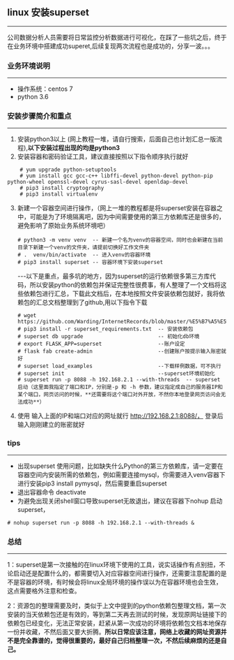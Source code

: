 ## linux 安装superset
***
公司数据分析人员需要将日常监控分析数据进行可视化，在踩了一些坑之后，终于在业务环境中搭建成功superet,后续复现两次流程也是成功的，分享一波。。。

### 业务环境说明
***
* 操作系统：centos 7
* python 3.6
### 安装步骤简介和重点
***
1. 安装python3以上 (网上教程一堆，请自行搜索，后面自己也计划汇总一版流程),**以下安装过程出现的均是python3**
2. 安装容器和密码验证工具，建议直接按照以下指令顺序执行就好
```
    # yum upgrade python-setuptools
    # yum install gcc gcc-c++ libffi-devel python-devel python-pip python-wheel openssl-devel cyrus-sasl-devel openldap-devel
    # pip3 install cryptography
    # pip3 install virtualenv
 ```  
3. 新建一个容器空间进行操作，（网上一堆的教程都是将superset安装在容器之中，可能是为了环境隔离吧，因为中间需要使用的第三方依赖库还是很多的，避免影响了原始业务系统环境吧）
    ```
    # python3 -m venv venv  -- 新建一个名为venv的容器空间，同时也会新建在当前目录下新建一个venv的文件夹，请提前切换好工作文件夹
    # .  venv/bin/activate  -- 进入venv的容器环境
    # pip3 install superset -- 容器环境下安装superset
    ```
    ---以下是重点，最多坑的地方，因为superset的运行依赖很多第三方库代码，所以安装python的依赖包并保证完整性很费事，有人整理了一个文档将这些依赖包进行汇总，下载此文档后，在本地按照文件安装依赖包就好，我将依赖包的汇总文档整理到了github,用以下指令下载
    ```
    # wget https://github.com/Warding/InternetRecords/blob/master/%E5%B7%A5%E5%85%B7%E4%BD%BF%E7%94%A8/superset_requirements.txt
    # pip3 install -r superset_requirements.txt  -- 安装依赖包
    # superset db upgrade                        -- 初始化db环境
    # export FLASK_APP=superset                  --账户设定
    # flask fab create-admin                     --创建账户按提示输入账密就好
    # superset load_examples                     --下载样例数据，可不执行
    # superset init                              --superset环境初始化
    # superset run -p 8088 -h 192.168.2.1 --with-threads  -- superset 启动（这里面我指定了端口和IP，分别是-p 和 -h 参数，建议指定成自己的服务器IP和某个端口，网页访问的时候，**还需要将这个端口对外开放，不然你本地登录网页访问会无法成功**）
    ```
 4. 使用  输入上面的IP和端口对应的网址就行 http://192.168.2.1:8088/，   登录后输入刚刚建立的账密就好
### tips
***
* 出现superset 使用问题，比如缺失什么Python的第三方依赖库，请一定要在容器空间内安装所需的依赖包，例如需要连接mysql，你需要进入venv容器下进行安装pip3 install pymysql，然后需要重启superset
* 退出容器命令 deactivate
* 为避免出现关闭shell窗口导致superset无故退出，建议在容器下nohup 启动superset，

`# nohup superset run -p 8088 -h 192.168.2.1 --with-threads &`
   
### 总结
***
1：superset是第一次接触的在linux环境下使用的工具，说实话操作有点别扭，不论启动还是配置什么的，都需要切入对应容器空间进行操作，还需要注意配置的是不是容器的环境，有时候会将linux全局环境的操作误以为在容器环境也会生效，这点需要格外注意和检查。

2：资源包的整理需要及时，类似于上文中提到的python依赖包整理文档，第一次安装的当天依赖包还是有效的，等到第二天再去测试的时候，发现原网址链接下的依赖包已经变化，无法正常安装，赶紧从第一次成功的环境将依赖包文档本地保存一份并收藏，不然后面又要大折腾。**所以日常应该注意，网络上收藏的网址资源并不是完全靠谱的，觉得很重要的，最好自己归档整理一次，不然后续麻烦的还是自己。**

